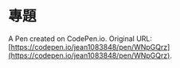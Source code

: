 # 專題

A Pen created on CodePen.io. Original URL: [https://codepen.io/jean1083848/pen/WNpGQrz](https://codepen.io/jean1083848/pen/WNpGQrz).


